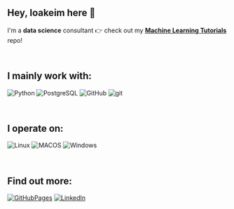 Hey, Ioakeim here :wave:
---
I'm a **data science** consultant :point_right: check out my **[Machine Learning Tutorials](https://github.com/ioakeim-h/Machine-Learning-Tutorials)** repo!

<br>

I mainly work with:
---
![Python](https://img.shields.io/badge/Python-FFD43B?style=for-the-badge&logo=python&logoColor=blue) 
![PostgreSQL](https://img.shields.io/badge/PostgreSQL-316192?style=for-the-badge&logo=postgresql&logoColor=white) 
![GitHub](https://img.shields.io/badge/GitHub-100000?style=for-the-badge&logo=github&logoColor=white)
![git](https://img.shields.io/badge/GIT-E44C30?style=for-the-badge&logo=git&logoColor=white)

<br>

I operate on:
---
![Linux](https://img.shields.io/badge/Linux-FCC624?style=for-the-badge&logo=linux&logoColor=black) 
![MACOS](https://img.shields.io/badge/mac%20os-000000?style=for-the-badge&logo=apple&logoColor=white) 
![Windows](https://img.shields.io/badge/Windows-0078D6?style=for-the-badge&logo=windows&logoColor=white)

<br>

Find out more:
---
[![GitHubPages](https://img.shields.io/badge/GitHub%20Pages-222222?style=for-the-badge&logo=GitHub%20Pages&logoColor=white)](https://ioakeim-h.github.io/)
[![LinkedIn](https://img.shields.io/badge/LinkedIn-0077B5?style=for-the-badge&logo=linkedin&logoColor=white)](https://www.linkedin.com/in/ioakeim-h/)
